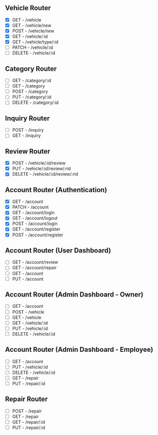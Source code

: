 ## Vehicle Router

- [X] GET - /vehicle
- [X] GET - /vehicle/new
- [X] POST - /vehicle/new
- [X] GET - /vehicle/:id
- [X] GET - /vehicle/type/:id
- [ ] PATCH - /vehicle/:id
- [ ] DELETE - /vehicle/:id

## Category Router

- [ ] GET - /category/:id
- [ ] GET - /category
- [ ] POST - /category
- [ ] PUT - /category/:id
- [ ] DELETE - /category/:id

## Inquiry Router

- [ ] POST - /inquiry
- [ ] GET - /inquiry

## Review Router

- [X] POST - /vehicle/:id/review
- [X] PUT - /vehicle/:id/review/:rid
- [X] DELETE - /vehicle/:id/review/:rid

## Account Router (Authentication)

- [X] GET - /account
- [X] PATCH - /account
- [X] GET - /account/login
- [X] GET - /account/logout
- [X] POST - /account/login
- [X] GET - /account/register
- [X] POST - /account/register

## Account Router (User Dashboard)

- [ ] GET - /account/review
- [ ] GET - /account/repair
- [ ] GET - /account
- [ ] PUT - /account

## Account Router (Admin Dashboard - Owner)

- [ ] GET - /account
- [ ] POST - /vehicle
- [ ] GET - /vehicle
- [ ] GET - /vehicle/:id
- [ ] PUT - /vehicle/:id
- [ ] DELETE - /vehicle/:id

## Account Router (Admin Dashboard - Employee)

- [ ] GET - /account
- [ ] PUT - /vehicle/:id
- [ ] DELETE - /vehicle/:id
- [ ] GET - /repair
- [ ] PUT - /repair/:id

## Repair Router

- [ ] POST - /repair
- [ ] GET - /repair
- [ ] GET - /repair/:id
- [ ] PUT - /repair/:id